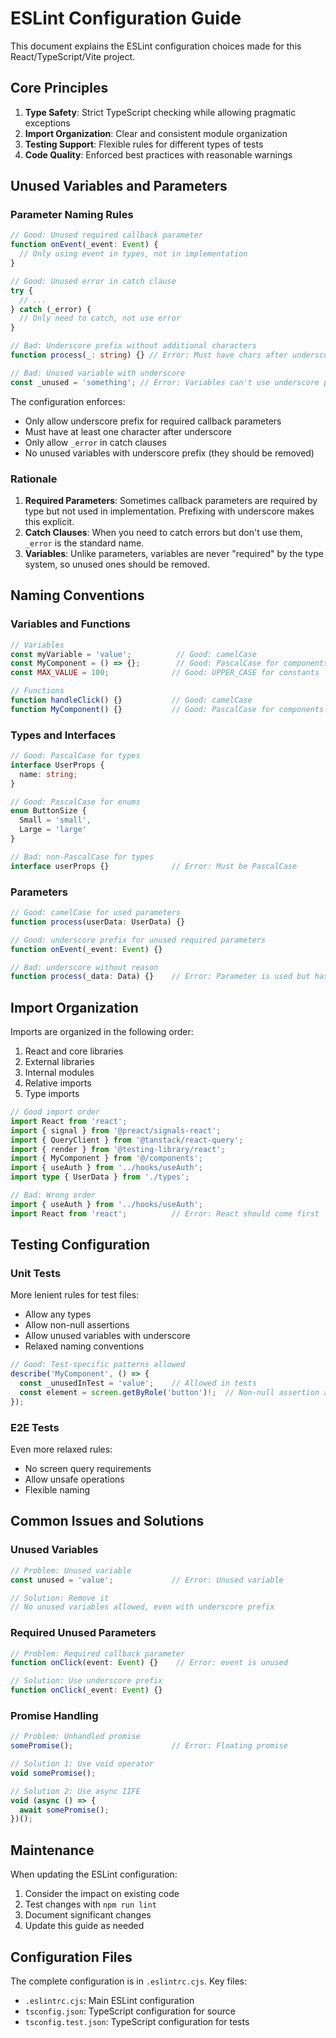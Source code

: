 # ESLint Configuration Guide

This document explains the ESLint configuration choices made for this React/TypeScript/Vite project.

## Core Principles

1. **Type Safety**: Strict TypeScript checking while allowing pragmatic exceptions
2. **Import Organization**: Clear and consistent module organization
3. **Testing Support**: Flexible rules for different types of tests
4. **Code Quality**: Enforced best practices with reasonable warnings

## Unused Variables and Parameters

### Parameter Naming Rules

```typescript
// Good: Unused required callback parameter
function onEvent(_event: Event) {
  // Only using event in types, not in implementation
}

// Good: Unused error in catch clause
try {
  // ...
} catch (_error) {
  // Only need to catch, not use error
}

// Bad: Underscore prefix without additional characters
function process(_: string) {} // Error: Must have chars after underscore

// Bad: Unused variable with underscore
const _unused = 'something'; // Error: Variables can't use underscore prefix
```

The configuration enforces:
- Only allow underscore prefix for required callback parameters
- Must have at least one character after underscore
- Only allow `_error` in catch clauses
- No unused variables with underscore prefix (they should be removed)

### Rationale

1. **Required Parameters**: Sometimes callback parameters are required by type but not used in implementation. Prefixing with underscore makes this explicit.
2. **Catch Clauses**: When you need to catch errors but don't use them, `_error` is the standard name.
3. **Variables**: Unlike parameters, variables are never "required" by the type system, so unused ones should be removed.

## Naming Conventions

### Variables and Functions

```typescript
// Variables
const myVariable = 'value';          // Good: camelCase
const MyComponent = () => {};        // Good: PascalCase for components
const MAX_VALUE = 100;              // Good: UPPER_CASE for constants

// Functions
function handleClick() {}           // Good: camelCase
function MyComponent() {}           // Good: PascalCase for components
```

### Types and Interfaces

```typescript
// Good: PascalCase for types
interface UserProps {
  name: string;
}

// Good: PascalCase for enums
enum ButtonSize {
  Small = 'small',
  Large = 'large'
}

// Bad: non-PascalCase for types
interface userProps {}              // Error: Must be PascalCase
```

### Parameters

```typescript
// Good: camelCase for used parameters
function process(userData: UserData) {}

// Good: underscore prefix for unused required parameters
function onEvent(_event: Event) {}

// Bad: underscore without reason
function process(_data: Data) {}    // Error: Parameter is used but has underscore
```

## Import Organization

Imports are organized in the following order:

1. React and core libraries
2. External libraries
3. Internal modules
4. Relative imports
5. Type imports

```typescript
// Good import order
import React from 'react';
import { signal } from '@preact/signals-react';
import { QueryClient } from '@tanstack/react-query';
import { render } from '@testing-library/react';
import { MyComponent } from '@/components';
import { useAuth } from '../hooks/useAuth';
import type { UserData } from './types';

// Bad: Wrong order
import { useAuth } from '../hooks/useAuth';
import React from 'react';          // Error: React should come first
```

## Testing Configuration

### Unit Tests

More lenient rules for test files:
- Allow any types
- Allow non-null assertions
- Allow unused variables with underscore
- Relaxed naming conventions

```typescript
// Good: Test-specific patterns allowed
describe('MyComponent', () => {
  const _unusedInTest = 'value';    // Allowed in tests
  const element = screen.getByRole('button')!;  // Non-null assertion allowed
});
```

### E2E Tests

Even more relaxed rules:
- No screen query requirements
- Allow unsafe operations
- Flexible naming

## Common Issues and Solutions

### Unused Variables

```typescript
// Problem: Unused variable
const unused = 'value';             // Error: Unused variable

// Solution: Remove it
// No unused variables allowed, even with underscore prefix
```

### Required Unused Parameters

```typescript
// Problem: Required callback parameter
function onClick(event: Event) {}    // Error: event is unused

// Solution: Use underscore prefix
function onClick(_event: Event) {}
```

### Promise Handling

```typescript
// Problem: Unhandled promise
somePromise();                      // Error: Floating promise

// Solution 1: Use void operator
void somePromise();

// Solution 2: Use async IIFE
void (async () => {
  await somePromise();
})();
```

## Maintenance

When updating the ESLint configuration:

1. Consider the impact on existing code
2. Test changes with `npm run lint`
3. Document significant changes
4. Update this guide as needed

## Configuration Files

The complete configuration is in `.eslintrc.cjs`. Key files:

- `.eslintrc.cjs`: Main ESLint configuration
- `tsconfig.json`: TypeScript configuration for source
- `tsconfig.test.json`: TypeScript configuration for tests
